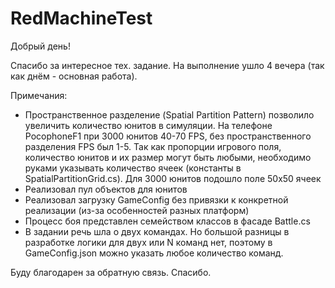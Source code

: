 # RedMachineTest
 
Добрый день!

Спасибо за интересное тех. задание.
На выполнение ушло 4 вечера (так как днём - основная работа).

Примечания:
- Пространственное разделение (Spatial Partition Pattern) позволило увеличить количество юнитов в симуляции. На телефоне PocophoneF1 при 3000 юнитов 40-70 FPS, без пространственного разделения FPS был 1-5. Так как пропорции игрового поля, количество юнитов и их размер могут быть любыми, необходимо руками указывать количество ячеек (константы в SpatialPartitionGrid.cs). Для 3000 юнитов подошло поле 50х50 ячеек
- Реализовал пул объектов для юнитов
- Реализовал загрузку GameConfig без привязки к конкретной реализации (из-за особенностей разных платформ)
- Процесс боя представлен семейством классов в фасаде Battle.cs
- В задании речь шла о двух командах. Но большой разницы в разработке логики для двух или N команд нет, поэтому в GameConfig.json можно указать любое количество команд.

Буду благодарен за обратную связь.
Спасибо.

